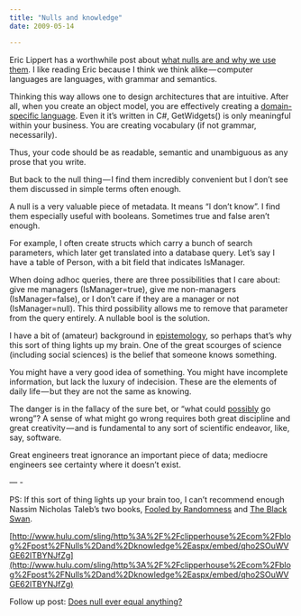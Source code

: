 ```yaml
---
title: "Nulls and knowledge"
date: 2009-05-14

---
```


Eric Lippert has a worthwhile post about [what nulls are and why we use them](http://blogs.msdn.com/ericlippert/archive/2009/05/14/null-is-not-empty.aspx). I like reading Eric because I think we think alike — computer languages are languages, with grammar and semantics.

Thinking this way allows one to design architectures that are intuitive. After all, when you create an object model, you are effectively creating a [domain-specific language](http://en.wikipedia.org/wiki/Domain-specific_programming_language). Even it it’s written in C#, GetWidgets() is only meaningful within your business. You are creating vocabulary (if not grammar, necessarily).

Thus, your code should be as readable, semantic and unambiguous as any prose that you write.

But back to the null thing — I find them incredibly convenient but I don’t see them discussed in simple terms often enough.

A null is a very valuable piece of metadata. It means “I don’t know”. I find them especially useful with booleans. Sometimes true and false aren’t enough.

For example, I often create structs which carry a bunch of search parameters, which later get translated into a database query. Let’s say I have a table of Person, with a bit field that indicates IsManager.

When doing adhoc queries, there are three possibilities that I care about: give me managers (IsManager=true), give me non-managers (IsManager=false), or I don’t care if they are a manager or not (IsManager=null). This third possibility allows me to remove that parameter from the query entirely. A nullable bool is the solution.

I have a bit of (amateur) background in [epistemology](http://en.wikipedia.org/wiki/Epistemology), so perhaps that’s why this sort of thing lights up my brain. One of the great scourges of science (including social sciences) is the belief that someone knows something.

You might have a very good idea of something. You might have incomplete information, but lack the luxury of indecision. These are the elements of daily life — but they are not the same as knowing.

The danger is in the fallacy of the sure bet, or “what could [possibly](http://beta.sling.com/video/show/31898/92/Arriving-At-Itchy-And-Scratchy-Land) go wrong”? A sense of what might go wrong requires both great discipline and great creativity — and is fundamental to any sort of scientific endeavor, like, say, software.

Great engineers treat ignorance an important piece of data; mediocre engineers see certainty where it doesn’t exist.

— -

PS: If this sort of thing lights up your brain too, I can’t recommend enough Nassim Nicholas Taleb’s two books, [Fooled by Randomness](https://www.amazon.com/dp/0812975219?tag=clipperhouse-20&amp;camp=0&amp;creative=0&amp;linkCode=as1&amp;creativeASIN=0812975219&amp;adid=0EAHD85E2DJ83HX26JXJ&amp;) and [The Black Swan](http://www.amazon.com/gp/product/1400063515?ie=UTF8&amp;tag=clipperhouse-20&amp;link_code=as3&amp;camp=211189&amp;creative=373489&amp;creativeASIN=1400063515).

[http://www.hulu.com/sling/http%3A%2F%2Fclipperhouse%2Ecom%2Fblog%2Fpost%2FNulls%2Dand%2Dknowledge%2Easpx/embed/qho2SOuWVGE62lTBYNJfZg](http://www.hulu.com/sling/http%3A%2F%2Fclipperhouse%2Ecom%2Fblog%2Fpost%2FNulls%2Dand%2Dknowledge%2Easpx/embed/qho2SOuWVGE62lTBYNJfZg)

Follow up post: [Does null ever equal anything?](/blog/post/Does-null-ever-equal-anything.aspx)
